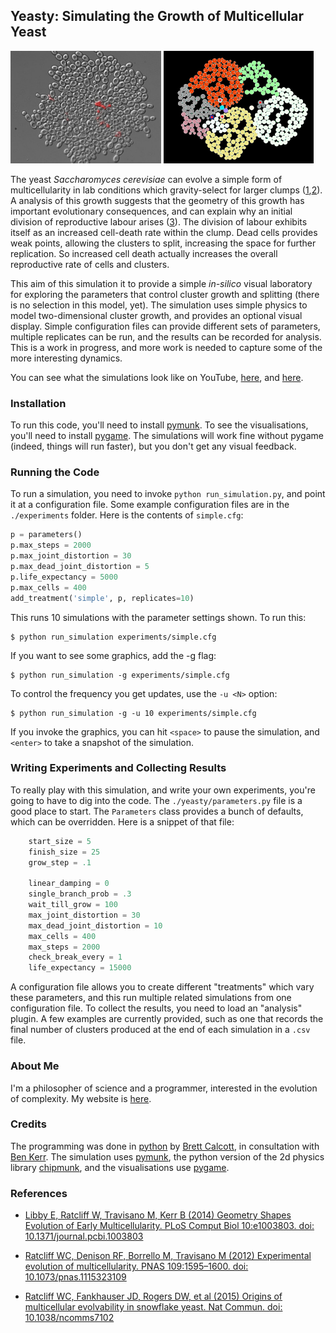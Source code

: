 ## Yeasty: Simulating the Growth of Multicellular Yeast

<img src="https://raw.githubusercontent.com/brettc/yeasty/master/images/yeasty1.jpg" height=180 />
<img src="https://raw.githubusercontent.com/brettc/yeasty/master/images/snapshot-01.jpg" height=180 >

The yeast *Saccharomyces cerevisiae* can evolve a simple form of multicellularity in lab conditions which gravity-select for larger clumps ([1][mcell2],[2][mcell2]). A analysis of this growth suggests that the geometry of this growth has important evolutionary consequences, and can explain why an initial division of reproductive labour arises ([3][geometry]). The division of labour exhibits itself as an increased cell-death rate within the clump. Dead cells provides weak points, allowing the clusters to split, increasing the space for further replication. So increased cell death actually increases the overall reproductive rate of cells and clusters.

This aim of this simulation it to provide a simple *in-silico* visual laboratory for exploring the parameters that control cluster growth and splitting (there is no selection in this model, yet). The simulation uses simple physics to model two-dimensional cluster growth, and provides an optional visual display. Simple configuration files can provide different sets of parameters, multiple replicates can be run, and the results can be recorded for analysis. This is a work in progress, and more work is needed to capture some of the more interesting dynamics.

You can see what the simulations look like on YouTube, [here][sim1], and [here][sim2].

### Installation

To run this code, you'll need to install [pymunk][pymunk]. To see the visualisations, you'll need to install [pygame][pygame]. The simulations will work fine without pygame (indeed, things will run faster), but you don't get any visual feedback.

### Running the Code

To run a simulation, you need to invoke `python run_simulation.py`, and point it at a configuration file. Some example configuration files are in the `./experiments` folder. Here is the contents of `simple.cfg`:

```python
p = parameters()
p.max_steps = 2000
p.max_joint_distortion = 30
p.max_dead_joint_distortion = 5
p.life_expectancy = 5000
p.max_cells = 400
add_treatment('simple', p, replicates=10)
```
This runs 10 simulations with the parameter settings shown. To run this:

```
$ python run_simulation experiments/simple.cfg 
```

If you want to see some graphics, add the -g flag:

```
$ python run_simulation -g experiments/simple.cfg 
```

To control the frequency you get updates, use the `-u <N>` option:

```
$ python run_simulation -g -u 10 experiments/simple.cfg 
```

If you invoke the graphics, you can hit `<space>` to pause the simulation, and `<enter>` to take a snapshot of the simulation.

### Writing Experiments and Collecting Results

To really play with this simulation, and write your own experiments, you're going to have to dig into the code. The `./yeasty/parameters.py` file is a good place to start. The `Parameters` class provides a bunch of defaults, which can be overridden. Here is a snippet of that file:

```python
    start_size = 5
    finish_size = 25
    grow_step = .1

    linear_damping = 0
    single_branch_prob = .3
    wait_till_grow = 100
    max_joint_distortion = 30
    max_dead_joint_distortion = 10
    max_cells = 400
    max_steps = 2000
    check_break_every = 1
    life_expectancy = 15000
```

A configuration file allows you to create different "treatments" which vary these parameters, and this run multiple related simulations from one configuration file. To collect the results, you need to load an "analysis" plugin. A few examples are currently provided, such as one that records the final number of clusters produced at the end of each simulation in a `.csv` file.

### About Me

I'm a philosopher of science and a programmer, interested in the evolution of complexity. My website is [here][brettc].

### Credits

The programming was done in [python][python] by [Brett Calcott][brettc], in consultation with [Ben Kerr][kerrlab]. The simulation uses [pymunk][pymunk], the python version of the 2d physics library [chipmunk][chipmunk], and the visualisations use [pygame][pygame].

### References

* [Libby E, Ratcliff W, Travisano M, Kerr B (2014) Geometry Shapes Evolution of Early Multicellularity. PLoS Comput Biol 10:e1003803. doi: 10.1371/journal.pcbi.1003803][geometry]

* [Ratcliff WC, Denison RF, Borrello M, Travisano M (2012) Experimental evolution of multicellularity. PNAS 109:1595–1600. doi: 10.1073/pnas.1115323109][mcell1]

* [Ratcliff WC, Fankhauser JD, Rogers DW, et al (2015) Origins of multicellular evolvability in snowflake yeast. Nat Commun. doi: 10.1038/ncomms7102][mcell2]

[pygame]: http://pygame.org

[pymunk]: http://pymunk.readthedocs.org/en/latest/ 

[kerrlab]: http://kerrlab.org/Public/BenKerr 

[geometry]: http://journals.plos.org/ploscompbiol/article?id=10.1371/journal.pcbi.1003803

[mcell1]: http://www.pnas.org/content/109/5/1595.abstract

[mcell2]: http://www.nature.com/ncomms/2015/150120/ncomms7102/full/ncomms7102.html

[brettc]: http://www.brettcalcott.com

[python]: http://www.python.org

[chipmunk]: https://chipmunk-physics.net/

[sim1]: https://www.youtube.com/watch?v=b7PHC_VDZ6c

[sim2]: https://www.youtube.com/watch?v=XrX1gnfbuak 
